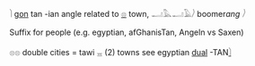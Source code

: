 𓌙 [gon](gon) tan -ian angle related to [𓊖](𓊖) town, 𓂝𓅓𓂝𓄿𓌚  boomer*ang* 𓌚  
  
  
Suffix for people (e.g. egyptian, afGhanisTan, Angeln vs Saxen)  
  
𓊖𓊖 double cities = tawi 𓈇 (2) towns see egyptian [dual](dual) -TAN[𓌙](𓌙)  
